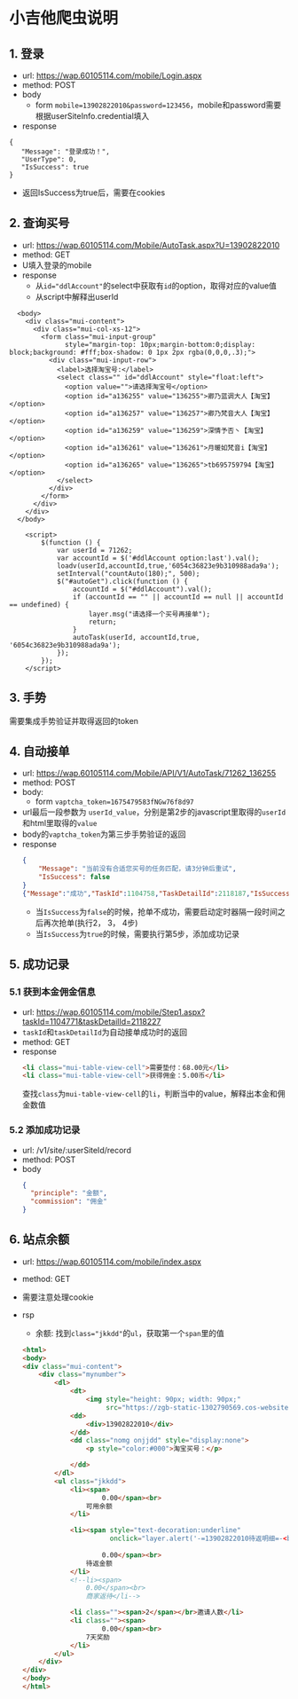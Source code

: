 # 小吉他爬虫说明

## 1. 登录

* url: https://wap.60105114.com/mobile/Login.aspx
* method: POST
* body
    * form `mobile=13902822010&password=123456`，mobile和password需要根据userSiteInfo.credential填入
* response

 ```
 {
	"Message": "登录成功！",
	"UserType": 0,
	"IsSuccess": true
}
```

* 返回IsSuccess为true后，需要在cookies

## 2. 查询买号

* url: https://wap.60105114.com/Mobile/AutoTask.aspx?U=13902822010
* method: GET
* U填入登录的mobile
* response
  * 从`id="ddlAccount"`的select中获取有`id`的option，取得对应的value值
  * 从script中解释出userId
```
  <body>
    <div class="mui-content">
      <div class="mui-col-xs-12">
        <form class="mui-input-group"
              style="margin-top: 10px;margin-bottom:0;display: block;background: #fff;box-shadow: 0 1px 2px rgba(0,0,0,.3);">
          <div class="mui-input-row">
            <label>选择淘宝号:</label>
            <select class="" id="ddlAccount" style="float:left">
              <option value="">请选择淘宝号</option>
              <option id="a136255" value="136255">卿乃蓝调大人【淘宝】</option>
              <option id="a136257" value="136257">卿乃梵音大人【淘宝】</option>
              <option id="a136259" value="136259">深情予否丶【淘宝】</option>
              <option id="a136261" value="136261">月暖如梵音i【淘宝】</option>
              <option id="a136265" value="136265">tb695759794【淘宝】</option>
            </select>
          </div>
        </form>
      </div>
    </div>
  </body>
```
```text
    <script>
        $(function () {
			var userId = 71262;
			var accountId = $('#ddlAccount option:last').val();
			loadv(userId,accountId,true,'6054c36823e9b310988ada9a');		
            setInterval("countAuto(180);", 500);
            $("#autoGet").click(function () {
				accountId = $("#ddlAccount").val();
                if (accountId == "" || accountId == null || accountId == undefined) {
                    layer.msg("请选择一个买号再接单");
                    return;
                }
                autoTask(userId, accountId,true, '6054c36823e9b310988ada9a');
            });
        });
    </script>
```

## 3. 手势
需要集成手势验证并取得返回的token

## 4. 自动接单
* url: https://wap.60105114.com/Mobile/API/V1/AutoTask/71262_136255
* method: POST
* body: 
  * form `vaptcha_token=1675479583fNGw76f8d97`
* url最后一段参数为 `userId_value`，分别是第2步的javascript里取得的`userId`和html里取得的`value`
* body的`vaptcha_token`为第三步手势验证的返回
* response
  ```json
  {
      "Message": "当前没有合适您买号的任务匹配，请3分钟后重试",
      "IsSuccess": false
  }
  {"Message":"成功","TaskId":1104758,"TaskDetailId":2118187,"IsSuccess":true}
  ```
  * 当`IsSuccess`为`false`的时候，抢单不成功，需要启动定时器隔一段时间之后再次抢单(执行2， 3， 4步)
  * 当`IsSuccess`为`true`的时候，需要执行第5步，添加成功记录
  
## 5. 成功记录
### 5.1 获到本金佣金信息
* url: https://wap.60105114.com/mobile/Step1.aspx?taskId=1104771&taskDetailId=2118227
* `taskId`和`taskDetailId`为自动接单成功时的返回
* method: GET
* response
  ```html
  <li class="mui-table-view-cell">需要垫付：68.00元</li>
  <li class="mui-table-view-cell">获得佣金：5.00币</li>
  ```
  查找`class`为`mui-table-view-cell`的`li`，判断当中的value，解释出本金和佣金数值
### 5.2 添加成功记录
* url: /v1/site/:userSiteId/record
* method: POST
* body
  ```json
  {
    "principle": "金额",
    "commission": "佣金"
  }
  ```


## 6. 站点余额
* url: https://wap.60105114.com/mobile/index.aspx
* method: GET
* 需要注意处理cookie
* rsp
  * 余额: 找到`class="jkkdd"`的`ul`，获取第一个`span`里的值

  ```html
  <html>
  <body>
  <div class="mui-content">
      <div class="mynumber">
          <dl>
              <dt>
                  <img style="height: 90px; width: 90px;"
                       src="https://zgb-static-1302790569.cos-website.ap-shanghai.myqcloud.com/mobile/images/4.jpg"></dt>
              <dd>
                  <div>13902822010</div>
              </dd>
              <dd class="nomg onjjdd" style="display:none">
                  <p style="color:#000">淘宝买号：</p>
  
              </dd>
          </dl>
          <ul class="jkkdd">
              <li><span>
                      0.00</span><br>
                  可用余额
              </li>
  
              <li><span style="text-decoration:underline"
                        onclick="layer.alert('-=13902822010待返明细=-<br/>------<br/>平台返款:0.00元(到账平台账户后提现)<br/>------<br/>商家返款:0.00元(直接到账银行卡)<br/>------<br/>待返佣金:0.00元(到账平台账户后提现)<br/>------<br/>总共合计:0.00+0.00+0.00=0.00元。',{area: ['95%', '66%']})">
              
                      0.00</span><br>
                  待返金额
              </li>
              <!--li><span>
                  0.00</span><br>
                  商家返待</li-->
  
              <li class=""><span>2</span></br>邀请人数</li>
              <li class=""><span>
                      0.00</span><br>
                  7天奖励
              </li>
          </ul>
      </div>
  </div>
  </body>
  </html>
  
  ```